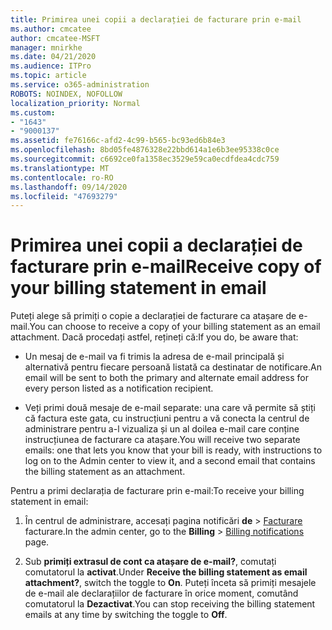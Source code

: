 ```yaml
---
title: Primirea unei copii a declarației de facturare prin e-mail
ms.author: cmcatee
author: cmcatee-MSFT
manager: mnirkhe
ms.date: 04/21/2020
ms.audience: ITPro
ms.topic: article
ms.service: o365-administration
ROBOTS: NOINDEX, NOFOLLOW
localization_priority: Normal
ms.custom:
- "1643"
- "9000137"
ms.assetid: fe76166c-afd2-4c99-b565-bc93ed6b84e3
ms.openlocfilehash: 8bd05fe4876328e22bbd614a1e6b3ee95338c0ce
ms.sourcegitcommit: c6692ce0fa1358ec3529e59ca0ecdfdea4cdc759
ms.translationtype: MT
ms.contentlocale: ro-RO
ms.lasthandoff: 09/14/2020
ms.locfileid: "47693279"
---
```

# <a name="receive-copy-of-your-billing-statement-in-email"></a><span data-ttu-id="3974e-102">Primirea unei copii a declarației de facturare prin e-mail</span><span class="sxs-lookup"><span data-stu-id="3974e-102">Receive copy of your billing statement in email</span></span>

<span data-ttu-id="3974e-103">Puteți alege să primiți o copie a declarației de facturare ca atașare de e-mail.</span><span class="sxs-lookup"><span data-stu-id="3974e-103">You can choose to receive a copy of your billing statement as an email attachment.</span></span> <span data-ttu-id="3974e-104">Dacă procedați astfel, rețineți că:</span><span class="sxs-lookup"><span data-stu-id="3974e-104">If you do, be aware that:</span></span>
  
- <span data-ttu-id="3974e-105">Un mesaj de e-mail va fi trimis la adresa de e-mail principală și alternativă pentru fiecare persoană listată ca destinatar de notificare.</span><span class="sxs-lookup"><span data-stu-id="3974e-105">An email will be sent to both the primary and alternate email address for every person listed as a notification recipient.</span></span>

- <span data-ttu-id="3974e-106">Veți primi două mesaje de e-mail separate: una care vă permite să știți că factura este gata, cu instrucțiuni pentru a vă conecta la centrul de administrare pentru a-l vizualiza și un al doilea e-mail care conține instrucțiunea de facturare ca atașare.</span><span class="sxs-lookup"><span data-stu-id="3974e-106">You will receive two separate emails: one that lets you know that your bill is ready, with instructions to log on to the Admin center to view it, and a second email that contains the billing statement as an attachment.</span></span>

<span data-ttu-id="3974e-107">Pentru a primi declarația de facturare prin e-mail:</span><span class="sxs-lookup"><span data-stu-id="3974e-107">To receive your billing statement in email:</span></span>
  
1. <span data-ttu-id="3974e-108">În centrul de administrare, accesați pagina notificări **de** \> [Facturare](https://go.microsoft.com/fwlink/p/?linkid=853212) facturare.</span><span class="sxs-lookup"><span data-stu-id="3974e-108">In the admin center, go to the **Billing** \> [Billing notifications](https://go.microsoft.com/fwlink/p/?linkid=853212) page.</span></span>

2. <span data-ttu-id="3974e-109">Sub **primiți extrasul de cont ca atașare de e-mail?**, comutați comutatorul la **activat**.</span><span class="sxs-lookup"><span data-stu-id="3974e-109">Under **Receive the billing statement as email attachment?**, switch the toggle to **On**.</span></span> <span data-ttu-id="3974e-110">Puteți înceta să primiți mesajele de e-mail ale declarațiilor de facturare în orice moment, comutând comutatorul la **Dezactivat**.</span><span class="sxs-lookup"><span data-stu-id="3974e-110">You can stop receiving the billing statement emails at any time by switching the toggle to **Off**.</span></span>